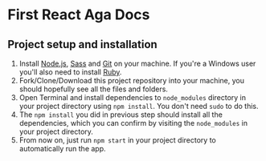# First React Aga Docs

## Project setup and installation
1. Install [Node.js](http://nodejs.org/download), [Sass](http://sass-lang.com/tutorial.html) and [Git](http://git-scm.com) on your machine. If you're a Windows user you'll also need to install [Ruby](http://rubyinstaller.org/downloads).
2. Fork/Clone/Download this project repository into your machine, you should hopefully see all the files and folders.
3. Open Terminal and install dependencies to `node_modules` directory in your project directory using `npm install`. You don't need `sudo` to do this.
4. The `npm install` you did in previous step should install all the dependencies, which you can confirm by visiting the `node_modules` in your project directory.
5. From now on, just run `npm start` in your project directory to automatically run the app.